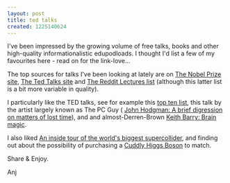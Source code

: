 ```yaml
---
layout: post
title: ted talks
created: 1225140624
---
```

I've been impressed by the growing volume of free talks, books and other high-quality informationalistic edupodloads.  I thought I'd list a few of my favourites here - read on for the link-love...
<!--break-->
The top sources for talks I've been looking at lately are on [The Nobel Prize site](http://nobelprize.org/), [The Ted Talks site](http://www.ted.com/) and [The Reddit Lectures list](http://www.reddit.com/r/lectures/) (although this latter list is a bit more variable in quality).

I particularly like the TED talks, see for example this [top ten list](http://www.boingboing.net/2008/06/26/top-10-ted-talks.html), this talk by the artist largely known as The PC Guy (
[John Hodgman: A brief digression on matters of lost time](http://www.ted.com/index.php/talks/john_hodgman_s_brief_digression.html)), and and almost-Derren-Brown [Keith Barry: Brain magic](http://www.ted.com/index.php/talks/keith_barry_does_brain_magic.html).

I also liked [An inside tour of the world's biggest supercollider](http://www.ted.com/index.php/talks/brian_cox_on_cern_s_supercollider.html), and finding out about the possibility of purchasing a [Cuddly Higgs Boson](http://www.boingboing.net/2008/09/13/higgs-boson-plush-to.html) to match.

Share & Enjoy.

Anj
